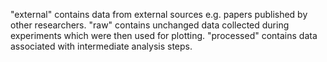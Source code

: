 "external" contains data from external sources e.g. papers published by other researchers.
"raw" contains unchanged data collected during experiments which were then used for plotting.
"processed" contains data associated with intermediate analysis steps.
